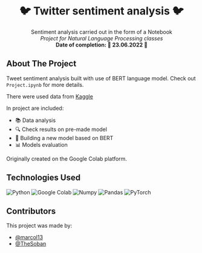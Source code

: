<div align="center">

# 🐦 Twitter sentiment analysis 🐦

  <p align="center">
    Sentiment analysis carried out in the form of a Notebook
    <br />
    <i>Project for Natural Language Processing classes</i>
    <br/>
    <b>Date of completion: 📆 23.06.2022 📆</b>
  </p>

</div>

## About The Project

Tweet sentiment analysis built with use of BERT language model. Check out `Project.ipynb` for more details.

There were used data from [Kaggle](https://www.kaggle.com/datasets/jp797498e/twitter-entity-sentiment-analysis)

In project are included:
- 📚 Data analysis
- 🔍 Check results on pre-made model
- 🔨 Building a new model based on BERT
- 📊 Models evaluation

Originally created on the Google Colab platform.

## Technologies Used

![Python](https://img.shields.io/badge/Python-3776AB?style=for-the-badge&logo=python&logoColor=white)
![Google Colab](https://img.shields.io/badge/Colab-F9AB00?style=for-the-badge&logo=googlecolab&color=525252)
![Numpy](https://img.shields.io/badge/NumPy-013243.svg?style=for-the-badge&logo=NumPy&logoColor=white)
![Pandas](https://img.shields.io/badge/pandas-150458.svg?style=for-the-badge&logo=pandas&logoColor=white)
![PyTorch](https://img.shields.io/badge/PyTorch-EE4C2C.svg?style=for-the-badge&logo=PyTorch&logoColor=white)


## Contributors

This project was made by:
- [@marcol13](https://github.com/marcol13)
- [@TheSoban](https://github.com/TheSoban)

